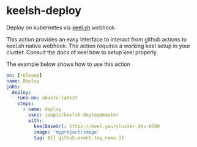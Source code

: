 # keelsh-deploy

Deploy on kubernetes via [keel.sh] webhook

This action provides an easy interface to interact from github actions to keel.sh native webhook. The action requires a working keel setup in your cluster. Consult the docs of keel how to setup keel properly.

The example below shows how to use this action

```yml
on: [release]
name: Deploy
jobs:
  deploy:
    runs-on: ubuntu-latest
    steps:
      - name: deploy
        uses: jaapio/keelsh-deploy@master
        with:
          keelBaseUrl: https://keel.yourcluster.dev:9300
          image: 'myproject/image'
          tag: ${{ github.event.tag_name }}
```


[keel.sh]: https://keel.sh
